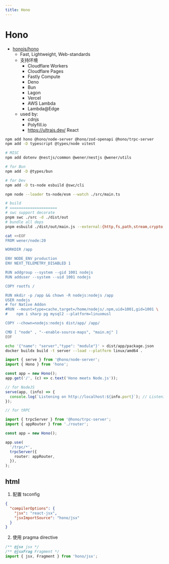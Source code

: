 ```yaml
---
title: Hono
---
```


# Hono

- [honojs/hono](https://github.com/honojs/hono)
  - Fast, Lightweight, Web-standards
  - 支持环境
    - Cloudflare Workers
    - Cloudflare Pages
    - Fastly Compute
    - Deno
    - Bun
    - Lagon
    - Vercel
    - AWS Lambda
    - Lambda@Edge
  - used by:
    - cdnjs
    - Polyfill.io
    - https://ultrajs.dev/ React

```bash
npm add hono @hono/node-server @hono/zod-openapi @hono/trpc-server
npm add -D typescript @types/node vitest

# MISC
npm add dotenv @nestjs/common @wener/nestjs @wener/utils

# for Bun
npm add -D @types/bun

# for Dev
npm add -D ts-node esbuild @swc/cli

npm node --loader ts-node/esm --watch ./src/main.ts

# build
# =====================
# swc support decorate
pnpm swc ./src -d ./dist/out
# bundle all deps
pnpm esbuild ./dist/out/main.js --external:{http,fs,path,stream,crypto,os,node:\*} --define:process.env.NODE_ENV=\"production\" --bundle --format=esm --outdir=dist/app --minify-syntax --charset=utf8 --target=es2022,node20 --sourcemap=external --legal-comments=external

cat <<EOF
FROM wener/node:20

WORKDIR /app

ENV NODE_ENV production
ENV NEXT_TELEMETRY_DISABLED 1

RUN addgroup --system --gid 1001 nodejs
RUN adduser --system --uid 1001 nodejs

COPY rootfs /

RUN mkdir -p /app && chown -R nodejs:nodejs /app
USER nodejs
# for Native Addon
#RUN --mount=type=cache,target=/home/nodejs/.npm,uid=1001,gid=1001 \
#    npm i sharp pg mysql2 --platform=linuxmusl

COPY --chown=nodejs:nodejs dist/app/ /app/

CMD [ "node" , "--enable-source-maps", "main.mj" ]
EOF

echo '{"name": "server","type": "module"}' > dist/app/package.json
docker buildx build -t server --load --platform linux/amd64 .
```

```ts
import { serve } from '@hono/node-server';
import { Hono } from 'hono';

const app = new Hono();
app.get('/', (c) => c.text('Hono meets Node.js'));

// for NodeJS
serve(app, (info) => {
  console.log(`Listening on http://localhost:${info.port}`); // Listening on http://localhost:3000
});
```

```ts
// for tRPC

import { trpcServer } from '@hono/trpc-server';
import { appRouter } from './router';

const app = new Hono();

app.use(
  '/trpc/*',
  trpcServer({
    router: appRouter,
  }),
);
```

## html

1. 配置 tsconfig

```json
{
  "compilerOptions": {
    "jsx": "react-jsx",
    "jsxImportSource": "hono/jsx"
  }
}
```

2. 使用 pragma directive

```ts
/** @jsx jsx */
/** @jsxFrag Fragment */
import { jsx, Fragment } from 'hono/jsx';
```
